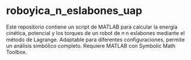 # roboyica_n_eslabones_uap
Este repositorio contiene un script de MATLAB para calcular la energía cinética, potencial y los torques de un robot de  𝑛 n eslabones mediante el método de Lagrange. Adaptable para diferentes configuraciones, permite un análisis simbólico completo. Requiere MATLAB con Symbolic Math Toolbox.
